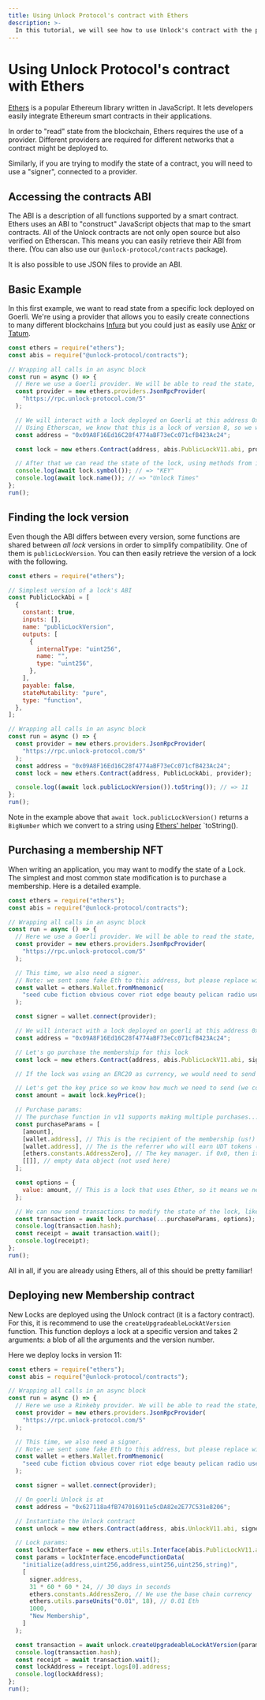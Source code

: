 ```yaml
---
title: Using Unlock Protocol's contract with Ethers
description: >-
  In this tutorial, we will see how to use Unlock's contract with the popular Ethers library.
---
```


# Using Unlock Protocol's contract with Ethers

[Ethers](https://docs.ethers.io/) is a popular Ethereum library written in JavaScript. It lets developers easily integrate Ethereum smart contracts in their applications.

In order to "read" state from the blockchain, Ethers requires the use of a provider. Different providers are required for different networks that a contract might be deployed to.

Similarly, if you are trying to modify the state of a contract, you will need to use a "signer", connected to a provider.

## Accessing the contracts ABI

The ABI is a description of all functions supported by a smart contract. Ethers uses an ABI to "construct" JavaScript objects that map to the smart contracts. All of the Unlock contracts are not only open source but also verified on Etherscan. This means you can easily retrieve their ABI from there. (You can also use our `@unlock-protocol/contracts` package).

It is also possible to use JSON files to provide an ABI.

## Basic Example

In this first example, we want to read state from a specific lock deployed on Goerli. We're using a provider that allows you to easily create connections to many different blockchains [Infura](https://infura.io/) but you could just as easily use [Ankr](https://www.ankr.com/) or [Tatum](https://tatum.io/).

```javascript
const ethers = require("ethers");
const abis = require("@unlock-protocol/contracts");

// Wrapping all calls in an async block
const run = async () => {
  // Here we use a Goerli provider. We will be able to read the state, but not send transactions.
  const provider = new ethers.providers.JsonRpcProvider(
    "https://rpc.unlock-protocol.com/5"
  );

  // We will interact with a lock deployed on Goerli at this address 0x09A8F16Ed16C28f4774aBF73eCc071cfB423Ac24
  // Using Etherscan, we know that this is a lock of version 8, so we will load the corresponding ABI.
  const address = "0x09A8F16Ed16C28f4774aBF73eCc071cfB423Ac24";

  const lock = new ethers.Contract(address, abis.PublicLockV11.abi, provider);

  // After that we can read the state of the lock, using methods from its ABI:
  console.log(await lock.symbol()); // => "KEY"
  console.log(await lock.name()); // => "Unlock Times"
};
run();
```

## Finding the lock version

Even though the ABI differs between every version, some functions are shared between _all lock_ versions in order to simplify compatibility. One of them is `publicLockVersion`. You can then easily retrieve the version of a lock with the following.

```javascript
const ethers = require("ethers");

// Simplest version of a lock's ABI
const PublicLockAbi = [
  {
    constant: true,
    inputs: [],
    name: "publicLockVersion",
    outputs: [
      {
        internalType: "uint256",
        name: "",
        type: "uint256",
      },
    ],
    payable: false,
    stateMutability: "pure",
    type: "function",
  },
];

// Wrapping all calls in an async block
const run = async () => {
  const provider = new ethers.providers.JsonRpcProvider(
    "https://rpc.unlock-protocol.com/5"
  );
  const address = "0x09A8F16Ed16C28f4774aBF73eCc071cfB423Ac24";
  const lock = new ethers.Contract(address, PublicLockAbi, provider);

  console.log((await lock.publicLockVersion()).toString()); // => 11
};
run();
```

Note in the example above that `await lock.publicLockVersion()` returns a `BigNumber` which we convert to a string using [Ethers' helper](https://docs.ethers.io/v5/api/utils/bignumber/) `toString().

## Purchasing a membership NFT

When writing an application, you may want to modify the state of a Lock. The simplest and most common state modification is to purchase a membership. Here is a detailed example.

```javascript
const ethers = require("ethers");
const abis = require("@unlock-protocol/contracts");

// Wrapping all calls in an async block
const run = async () => {
  // Here we use a Goerli provider. We will be able to read the state, but not send transactions.
  const provider = new ethers.providers.JsonRpcProvider(
    "https://rpc.unlock-protocol.com/5"
  );

  // This time, we also need a signer.
  // Note: we sent some fake Eth to this address, but please replace with your own!
  const wallet = ethers.Wallet.fromMnemonic(
    "seed cube fiction obvious cover riot edge beauty pelican radio useful strong"
  );

  const signer = wallet.connect(provider);

  // We will interact with a lock deployed on goerli at this address 0x09A8F16Ed16C28f4774aBF73eCc071cfB423Ac24
  const address = "0x09A8F16Ed16C28f4774aBF73eCc071cfB423Ac24";

  // Let's go purchase the membership for this lock
  const lock = new ethers.Contract(address, abis.PublicLockV11.abi, signer);

  // If the lock was using an ERC20 as currency, we would need to send an approval transaction on the ERC20 contract first...

  // Let's get the key price so we know how much we need to send (we could send more!)
  const amount = await lock.keyPrice();

  // Purchase params:
  // The purchase function in v11 supports making multiple purchases... here we just pass a single one.
  const purchaseParams = [
    [amount],
    [wallet.address], // This is the recipient of the membership (us!)
    [wallet.address], // The is the referrer who will earn UDT tokens (we'd like this to be us!)
    [ethers.constants.AddressZero], // The key manager. if 0x0, then it is the recipient by default
    [[]], // empty data object (not used here)
  ];

  const options = {
    value: amount, // This is a lock that uses Ether, so it means we need send value. If it was an ERC20 we could set this to 0 and just use the amount on purchase's first argument
  };

  // We can now send transactions to modify the state of the lock, like purchase a key!
  const transaction = await lock.purchase(...purchaseParams, options);
  console.log(transaction.hash);
  const receipt = await transaction.wait();
  console.log(receipt);
};
run();
```

All in all, if you are already using Ethers, all of this should be pretty familiar!

## Deploying new Membership contract

New Locks are deployed using the Unlock contract (it is a factory contract). For this, it is recommend to use the `createUpgradeableLockAtVersion` function. This function deploys a lock at a specific version and takes 2 arguments: a blob of all the arguments and the version number.

Here we deploy locks in version 11:

```javascript
const ethers = require("ethers");
const abis = require("@unlock-protocol/contracts");

// Wrapping all calls in an async block
const run = async () => {
  // Here we use a Rinkeby provider. We will be able to read the state, but not send transactions.
  const provider = new ethers.providers.JsonRpcProvider(
    "https://rpc.unlock-protocol.com/5"
  );

  // This time, we also need a signer.
  // Note: we sent some fake Eth to this address, but please replace with your own!
  const wallet = ethers.Wallet.fromMnemonic(
    "seed cube fiction obvious cover riot edge beauty pelican radio useful strong"
  );

  const signer = wallet.connect(provider);

  // On goerli Unlock is at
  const address = "0x627118a4fB747016911e5cDA82e2E77C531e8206";

  // Instantiate the Unlock contract
  const unlock = new ethers.Contract(address, abis.UnlockV11.abi, signer);

  // Lock params:
  const lockInterface = new ethers.utils.Interface(abis.PublicLockV11.abi);
  const params = lockInterface.encodeFunctionData(
    "initialize(address,uint256,address,uint256,uint256,string)",
    [
      signer.address,
      31 * 60 * 60 * 24, // 30 days in seconds
      ethers.constants.AddressZero, // We use the base chain currency
      ethers.utils.parseUnits("0.01", 18), // 0.01 Eth
      1000,
      "New Membership",
    ]
  );

  const transaction = await unlock.createUpgradeableLockAtVersion(params, 11);
  console.log(transaction.hash);
  const receipt = await transaction.wait();
  const lockAddress = receipt.logs[0].address;
  console.log(lockAddress);
};
run();
```
